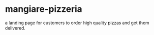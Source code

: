 # mangiare-pizzeria
a landing page for customers to order high quality pizzas and get them delivered.
